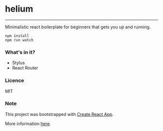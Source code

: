 # helium
---
Minimalistic react boilerplate for beginners that gets you up and running.
```
npm install
npm run watch
```
### What's in it?
- Stylus
- React Router

### Licence
MIT

### Note
This project was bootstrapped with [Create React App](https://github.com/facebookincubator/create-react-app).

More information [here](https://github.com/facebookincubator/create-react-app/blob/master/packages/react-scripts/template/README.md).
